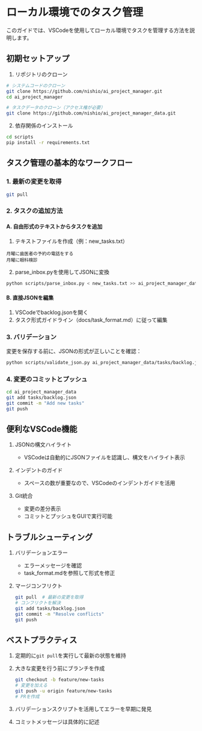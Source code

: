 # ローカル環境でのタスク管理

このガイドでは、VSCodeを使用してローカル環境でタスクを管理する方法を説明します。

## 初期セットアップ

1. リポジトリのクローン
```bash
# システムコードのクローン
git clone https://github.com/nishio/ai_project_manager.git
cd ai_project_manager

# タスクデータのクローン（アクセス権が必要）
git clone https://github.com/nishio/ai_project_manager_data.git
```

2. 依存関係のインストール
```bash
cd scripts
pip install -r requirements.txt
```

## タスク管理の基本的なワークフロー

### 1. 最新の変更を取得
```bash
git pull
```

### 2. タスクの追加方法

#### A. 自由形式のテキストからタスクを追加
1. テキストファイルを作成（例：new_tasks.txt）
```
月曜に歯医者の予約の電話をする
月曜に眼科検診
```

2. parse_inbox.pyを使用してJSONに変換
```bash
python scripts/parse_inbox.py < new_tasks.txt >> ai_project_manager_data/tasks/backlog.json
```

#### B. 直接JSONを編集
1. VSCodeでbacklog.jsonを開く
2. タスク形式ガイドライン（docs/task_format.md）に従って編集

### 3. バリデーション
変更を保存する前に、JSONの形式が正しいことを確認：
```bash
python scripts/validate_json.py ai_project_manager_data/tasks/backlog.json
```

### 4. 変更のコミットとプッシュ
```bash
cd ai_project_manager_data
git add tasks/backlog.json
git commit -m "Add new tasks"
git push
```

## 便利なVSCode機能

1. JSONの構文ハイライト
   - VSCodeは自動的にJSONファイルを認識し、構文をハイライト表示

2. インデントのガイド
   - スペースの数が重要なので、VSCodeのインデントガイドを活用

3. Git統合
   - 変更の差分表示
   - コミットとプッシュをGUIで実行可能

## トラブルシューティング

1. バリデーションエラー
   - エラーメッセージを確認
   - task_format.mdを参照して形式を修正

2. マージコンフリクト
   ```bash
   git pull  # 最新の変更を取得
   # コンフリクトを解決
   git add tasks/backlog.json
   git commit -m "Resolve conflicts"
   git push
   ```

## ベストプラクティス

1. 定期的に`git pull`を実行して最新の状態を維持

2. 大きな変更を行う前にブランチを作成
   ```bash
   git checkout -b feature/new-tasks
   # 変更を加える
   git push -u origin feature/new-tasks
   # PRを作成
   ```

3. バリデーションスクリプトを活用してエラーを早期に発見

4. コミットメッセージは具体的に記述
